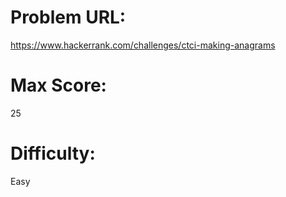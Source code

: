 # Problem URL:
https://www.hackerrank.com/challenges/ctci-making-anagrams

# Max Score:
25

# Difficulty:
Easy

